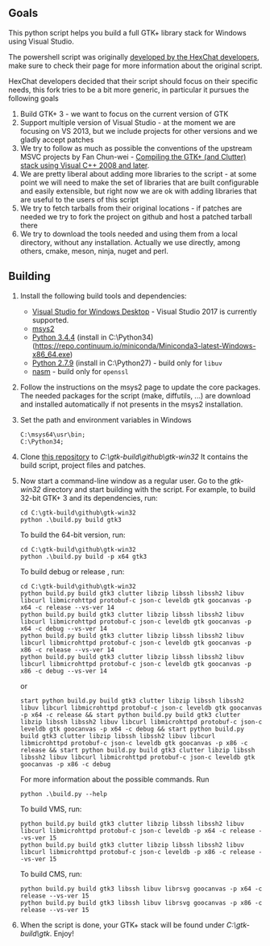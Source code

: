 ## Goals

This python script helps you build a full GTK+ library stack for Windows using Visual Studio.

The powershell script was originally [developed by the HexChat developers](https://github.com/hexchat/gtk-win32), make sure to check their page for more information about the original script.

HexChat developers decided that their script should focus on their specific needs, this fork tries to be a bit more generic, in particular it pursues the following goals

1. Build GTK+ 3 - we want to focus on the current version of GTK
1. Support multiple version of Visual Studio - at the moment we are focusing on VS 2013, but we include projects for other versions and we gladly accept patches
1. We try to follow as much as possible the conventions of the upstream MSVC projects by Fan Chun-wei - [Compiling the GTK+ (and Clutter) stack using Visual C++ 2008 and later](https://wiki.gnome.org/action/show/Projects/GTK+/Win32/MSVCCompilationOfGTKStack).
1. We are pretty liberal about adding more libraries to the script - at some point we will need to make the set of libraries that are built configurable and easily extensible, but right now we are ok with adding libraries that are useful to the users of this script
1. We try to fetch tarballs from their original locations - if patches are needed we try to fork the project on github and host a patched tarball there
1. We try to download the tools needed and using them from a local directory, without any installation. Actually we use directly, among others, cmake, meson, ninja, nuget and perl.

## Building

1. Install the following build tools and dependencies:

    * [Visual Studio for Windows Desktop](https://visualstudio.microsoft.com/downloads/?utm_medium=microsoft&utm_source=docs.microsoft.com&utm_campaign=button+cta&utm_content=download+vs2017) - Visual Studio 2017 is currently supported.
    * [msys2](https://msys2.github.io/)
    * [Python 3.4.4](https://www.python.org/ftp/python/3.4.4/python-3.4.4.amd64.msi) (install in C:\Python34)(https://repo.continuum.io/miniconda/Miniconda3-latest-Windows-x86_64.exe)
    * [Python 2.7.9](https://www.python.org/ftp/python/2.7.9/python-2.7.9.amd64.msi) (install in C:\Python27) - build only for `libuv`
    * [nasm](https://www.nasm.us/) - build only for `openssl`

1. Follow the instructions on the msys2 page to update the core packages. The needed packages for the script (make, diffutils, ...) are download and installed automatically if not presents in the msys2 installation.

1. Set the path and environment variables in Windows

    ```
    C:\msys64\usr\bin;
    C:\Python34;
    ```

1. Clone [this repository](https://github.com/hsccr/gtk-win32) to _C:\gtk-build\github\gtk-win32_ It contains the build script, project files and patches.

1. Now start a command-line window as a regular user. Go to the _gtk-win32_ directory and start building with the script. For example, to build 32-bit GTK+ 3 and its dependencies, run:

    ```
    cd C:\gtk-build\github\gtk-win32
    python .\build.py build gtk3
    ```

    To build the 64-bit version, run:

    ```
    cd C:\gtk-build\github\gtk-win32
    python .\build.py build -p x64 gtk3
    ```

    To build debug or release , run:

    ```
    cd C:\gtk-build\github\gtk-win32
    python build.py build gtk3 clutter libzip libssh libssh2 libuv libcurl libmicrohttpd protobuf-c json-c leveldb gtk goocanvas -p x64 -c release --vs-ver 14
    python build.py build gtk3 clutter libzip libssh libssh2 libuv libcurl libmicrohttpd protobuf-c json-c leveldb gtk goocanvas -p x64 -c debug --vs-ver 14
    python build.py build gtk3 clutter libzip libssh libssh2 libuv libcurl libmicrohttpd protobuf-c json-c leveldb gtk goocanvas -p x86 -c release --vs-ver 14
    python build.py build gtk3 clutter libzip libssh libssh2 libuv libcurl libmicrohttpd protobuf-c json-c leveldb gtk goocanvas -p x86 -c debug --vs-ver 14
    ```
    or
    ```
    start python build.py build gtk3 clutter libzip libssh libssh2 libuv libcurl libmicrohttpd protobuf-c json-c leveldb gtk goocanvas -p x64 -c release && start python build.py build gtk3 clutter libzip libssh libssh2 libuv libcurl libmicrohttpd protobuf-c json-c leveldb gtk goocanvas -p x64 -c debug && start python build.py build gtk3 clutter libzip libssh libssh2 libuv libcurl libmicrohttpd protobuf-c json-c leveldb gtk goocanvas -p x86 -c release && start python build.py build gtk3 clutter libzip libssh libssh2 libuv libcurl libmicrohttpd protobuf-c json-c leveldb gtk goocanvas -p x86 -c debug
    ```

    For more information about the possible commands. Run

    ```
    python .\build.py --help
    ```

    To build VMS, run:

    ```
    python build.py build gtk3 clutter libzip libssh libssh2 libuv libcurl libmicrohttpd protobuf-c json-c leveldb -p x64 -c release --vs-ver 15
    python build.py build gtk3 clutter libzip libssh libssh2 libuv libcurl libmicrohttpd protobuf-c json-c leveldb -p x86 -c release --vs-ver 15
    ```

    To build CMS, run:

    ```
    python build.py build gtk3 libssh libuv librsvg goocanvas -p x64 -c release --vs-ver 15
    python build.py build gtk3 libssh libuv librsvg goocanvas -p x86 -c release --vs-ver 15
    ```

1. When the script is done, your GTK+ stack will be found under _C:\gtk-build\gtk_. Enjoy!
